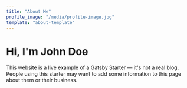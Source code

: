 ```yaml
---
title: "About Me"
profile_image: "/media/profile-image.jpg"
template: "about-template"
---
```


# Hi, I'm John Doe

This website is a live example of a Gatsby Starter — it's not a real blog.
People using this starter may want to add some information to this page about them or their business.
